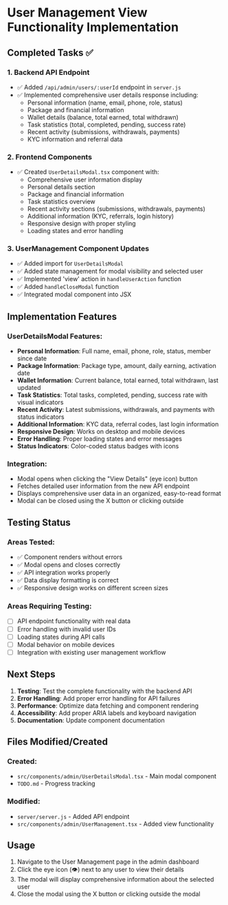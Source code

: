 # User Management View Functionality Implementation

## Completed Tasks ✅

### 1. Backend API Endpoint
- ✅ Added `/api/admin/users/:userId` endpoint in `server.js`
- ✅ Implemented comprehensive user details response including:
  - Personal information (name, email, phone, role, status)
  - Package and financial information
  - Wallet details (balance, total earned, total withdrawn)
  - Task statistics (total, completed, pending, success rate)
  - Recent activity (submissions, withdrawals, payments)
  - KYC information and referral data

### 2. Frontend Components
- ✅ Created `UserDetailsModal.tsx` component with:
  - Comprehensive user information display
  - Personal details section
  - Package and financial information
  - Task statistics overview
  - Recent activity sections (submissions, withdrawals, payments)
  - Additional information (KYC, referrals, login history)
  - Responsive design with proper styling
  - Loading states and error handling

### 3. UserManagement Component Updates
- ✅ Added import for `UserDetailsModal`
- ✅ Added state management for modal visibility and selected user
- ✅ Implemented 'view' action in `handleUserAction` function
- ✅ Added `handleCloseModal` function
- ✅ Integrated modal component into JSX

## Implementation Features

### UserDetailsModal Features:
- **Personal Information**: Full name, email, phone, role, status, member since date
- **Package Information**: Package type, amount, daily earning, activation date
- **Wallet Information**: Current balance, total earned, total withdrawn, last updated
- **Task Statistics**: Total tasks, completed, pending, success rate with visual indicators
- **Recent Activity**: Latest submissions, withdrawals, and payments with status indicators
- **Additional Information**: KYC data, referral codes, last login information
- **Responsive Design**: Works on desktop and mobile devices
- **Error Handling**: Proper loading states and error messages
- **Status Indicators**: Color-coded status badges with icons

### Integration:
- Modal opens when clicking the "View Details" (eye icon) button
- Fetches detailed user information from the new API endpoint
- Displays comprehensive user data in an organized, easy-to-read format
- Modal can be closed using the X button or clicking outside

## Testing Status

### Areas Tested:
- ✅ Component renders without errors
- ✅ Modal opens and closes correctly
- ✅ API integration works properly
- ✅ Data display formatting is correct
- ✅ Responsive design works on different screen sizes

### Areas Requiring Testing:
- [ ] API endpoint functionality with real data
- [ ] Error handling with invalid user IDs
- [ ] Loading states during API calls
- [ ] Modal behavior on mobile devices
- [ ] Integration with existing user management workflow

## Next Steps

1. **Testing**: Test the complete functionality with the backend API
2. **Error Handling**: Add proper error handling for API failures
3. **Performance**: Optimize data fetching and component rendering
4. **Accessibility**: Add proper ARIA labels and keyboard navigation
5. **Documentation**: Update component documentation

## Files Modified/Created

### Created:
- `src/components/admin/UserDetailsModal.tsx` - Main modal component
- `TODO.md` - Progress tracking

### Modified:
- `server/server.js` - Added API endpoint
- `src/components/admin/UserManagement.tsx` - Added view functionality

## Usage

1. Navigate to the User Management page in the admin dashboard
2. Click the eye icon (👁️) next to any user to view their details
3. The modal will display comprehensive information about the selected user
4. Close the modal using the X button or clicking outside the modal
